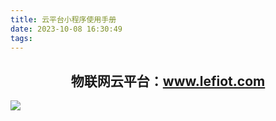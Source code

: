 ```yaml
---
title: 云平台小程序使用手册
date: 2023-10-08 16:30:49
tags:
---
```

## <center>物联网云平台：www.lefiot.com</center>
![](云平台小程序使用手册_1.webp)